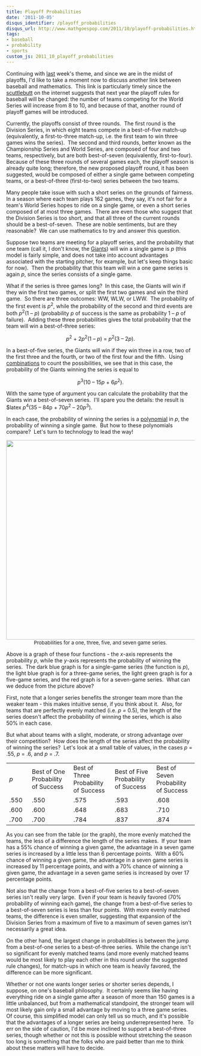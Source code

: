 ```yaml
---
title: Playoff Probabilities
date: '2011-10-05'
disqus_identifier: /playoff_probabilities
disqus_url: http://www.mathgoespop.com/2011/10/playoff-probabilities.html
tags:
- baseball
- probability
- sports
custom_js: 2011_10_playoff_probabilities
---
```


Continuing with <a href="http://www.mathgoespop.com/2011/09/moneyball.html">last</a> week's theme, and since we are in the midst of playoffs, I'd like to take a moment now to discuss another link between baseball and mathematics.  This link is particularly timely since the <a href="http://www.baseball-reference.com/blog/archives/10800">scuttlebutt</a> on the internet suggests that next year the playoff rules for baseball will be changed: the number of teams competing for the World Series will increase from 8 to 10, and because of that, another round of playoff games will be introduced.

Currently, the playoffs consist of three rounds.  The first round is the Division Series, in which eight teams compete in a best-of-five match-up (equivalently, a first-to-three match-up, i.e. the first team to win three games wins the series).  The second and third rounds, better known as the Championship Series and World Series, are composed of four and two teams, respectively, but are both best-of-seven (equivalently, first-to-four).  Because of these three rounds of several games each, the playoff season is already quite long; therefore, the new proposed playoff round, it has been suggested, would be composed of either a single game between competing teams, or a best-of-three (first-to-two) series between the two teams.

Many people take issue with such a short series on the grounds of fairness.  In a season where each team plays 162 games, they say, it's not fair for a team's World Series hopes to ride on a single game, or even a short series composed of at most three games.  There are even those who suggest that the Division Series is too short, and that all three of the current rounds should be a best-of-seven.  These are noble sentiments, but are they reasonable?  We can use mathematics to try and answer this question.

Suppose two teams are meeting for a playoff series, and the probability that one team (call it, I don't know, the <a href="http://sanfrancisco.giants.mlb.com/index.jsp?c_id=sf">Giants</a>) will win a single game is <em>p</em> (this model is fairly simple, and does not take into account advantages associated with the starting pitcher, for example, but let's keep things basic for now).  Then the probability that this team will win a one game series is again <em>p</em>, since the series consists of a single game.

What if the series is three games long?  In this case, the Giants will win if they win the first two games, or split the first two games and win the third game.  So there are three outcomes: WW, WLW, or LWW.  The probability of the first event is <em>p</em><sup>2</sup>, while the probability of the second and third events are both <em>p</em><sup>2</sup>(1 &ndash; <em>p</em>) (probability <em>p</em> of success is the same as probability 1 &ndash; <em>p</em> of failure).  Adding these three probabilities gives the total probability that the team will win a best-of-three series:

<p style="text-align: center;"><em>p</em><sup>2</sup> + 2<em>p</em><sup>2</sup>(1 &ndash; <em>p</em>) = <em>p</em><sup>2</sup>(3 &ndash; 2<em>p</em>).</p>

<p>In a best-of-five series, the Giants will win if they win three in a row, two of the first three and the fourth, or two of the first four and the fifth.  Using <a href="http://en.wikipedia.org/wiki/Combination">combinations</a> to count the possibilities, we see that in this case, the probability of the Giants winning the series is equal to</p>

<p style="text-align: center;" class="formula"></p>

<p style="text-align: center;"><em>p</em><sup>3</sup>(10 &ndash; 15<em>p</em> + 6<em>p</em><sup>2</sup>).</p>

<p>With the same type of argument you can calculate the probability that the Giants win a best-of-seven series.  I'll spare you the details: the result is $latex <em>p</em><sup>4</sup>(35 &ndash; 84p + 70<em>p</em><sup>2</sup> &ndash; 20<em>p</em><sup>3</sup>).</p>

<p>In each case, the probability of winning the series is a <a href="http://en.wikipedia.org/wiki/Polynomial">polynomial</a> in <em>p</em>, the probability of winning a single game.  But how to these polynomials compare?  Let's turn to technology to lead the way!</p>


<p style="text-align:center;font-size:small;"><a href="http://www.mathgoespop.com/images/2011/10/Picture-5.png"><img class="size-full wp-image-1456" title="Picture 5" src="http://www.mathgoespop.com/images/2011/10/Picture-5.png" alt="" width="600" height="532" /></a><br>Probabilities for a one, three, five, and seven game series.</p>

Above is a graph of these four functions - the <em>x</em>-axis represents the probability <em>p</em>, while the <em>y</em>-axis represents the probability of winning the series.  The dark blue graph is for a single-game series (the function is <em>p</em>), the light blue graph is for a three-game series, the light green graph is for a five-game series, and the red graph is for a seven-game series.  What can we deduce from the picture above?

First, note that a longer series benefits the stronger team more than the weaker team - this makes intuitive sense, if you think about it.  Also, for teams that are perfectly evenly matched (i.e. <em>p = </em>0.5), the length of the series doesn't affect the probability of winning the series, which is also 50% in each case.

But what about teams with a slight, moderate, or strong advantage over their competition?  How does the length of the series affect the probability of winning the series?  Let's look at a small table of values, in the cases <em>p</em> = .55, <em>p</em> = .6, and <em>p</em> = .7.

<table class="table table-bordered table-centered">
	<tr>
		<td><em>p</em></td>
		<td width="22%">Best of One Probability of Success</td>
		<td width="22%">Best of Three Probability of Success</td>
		<td width="22%">Best of Five Probability of Success</td>
		<td width="22%">Best of Seven Probability of Success</td>
	</tr>
	<tr>
		<td>.550</td>
		<td>.550</td>
		<td>.575</td>
		<td>.593</td>
		<td>.608</td>
	</tr>
	<tr>
		<td>.600</td>
		<td>.600</td>
		<td>.648</td>
		<td>.683</td>
		<td>.710</td>
	</tr>
	<tr>
		<td>.700</td>
		<td>.700</td>
		<td>.784</td>
		<td>.837</td>
		<td>.874</td>
	</tr>
</table>

As you can see from the table (or the graph), the more evenly matched the teams, the less of a difference the length of the series makes.  If your team has a 55% chance of winning a given game, the advantage in a seven game series is increased by a little less than 6 percentage points.  With a 60% chance of winning a given game, the advantage in a seven game series is increased by 11 percentage points, and with a 70% chance of winning a given game, the advantage in a seven game series is increased by over 17 percentage points.

Not also that the change from a best-of-five series to a best-of-seven series isn't really very large.  Even if your team is heavily favored (70% probability of winning each game), the change from a best-of-five series to a best-of-seven series is less than four points.  With more evenly matched teams, the difference is even smaller, suggesting that expansion of the Division Series from a maximum of five to a maximum of seven games isn't necessarily a great idea.

On the other hand, the largest change in probabilities is between the jump from a best-of-one series to a best-of-three series.  While the change isn't so significant for evenly matched teams (and more evenly matched teams would be most likely to play each other in this round under the suggested rule changes), for match-ups in which one team is heavily favored, the difference can be more significant.

Whether or not one wants longer series or shorter series depends, I suppose, on one's baseball philosophy.  It certainly seems like having everything ride on a single game after a season of more than 150 games is a little unbalanced, but from a mathematical standpoint, the stronger team will most likely gain only a small advantage by moving to a three game series.  Of course, this simplified model can only tell us so much, and it's possible that the advantages of a longer series are being underrepresented here.  To err on the side of caution, I'd be more inclined to support a best-of-three series, though whether or not this is possible without stretching the season too long is something that the folks who are paid better than me to think about these matters will have to decide.
